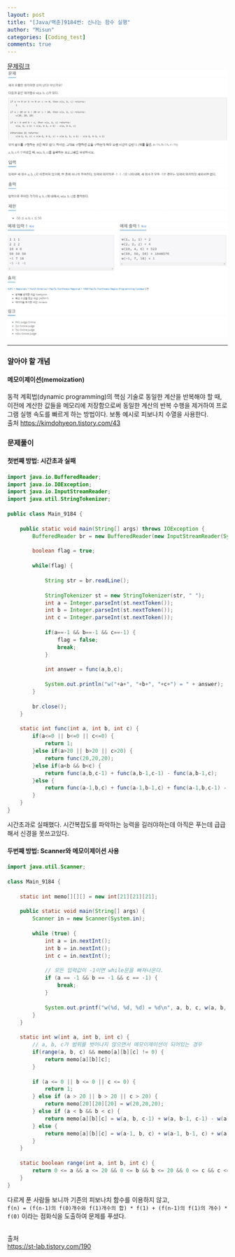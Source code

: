 ```yaml
---
layout: post
title: "[Java/백준]9184번: 신나는 함수 실행"
author: "Misun"
categories: [Coding_test]
comments: true
---
```


[문제링크](https://www.acmicpc.net/problem/9184)
![Image with caption](../img/Coding/baekjun_9184_01.png "problem1")
![Image with caption](../img/Coding/baekjun_9184_02.png "problem2")

<hr>

### 알아야 할 개념

#### 메모이제이션(memoization)

동적 계획법(dynamic programming)의 핵심 기술로 동일한 계산을 반복해야 할 때, 이전에 계산한 값들을 메모리에 저장함으로써 동일한 계산의 반복 수행을 제거하여 프로그램 실행 속도를 빠르게 하는 방법이다. 보통 예시로 피보나치 수열을 사용한다.<br>
출처 <https://kimdohyeon.tistory.com/43>

### 문제풀이

#### 첫번째 방법: 시간초과 실패

```java
import java.io.BufferedReader;
import java.io.IOException;
import java.io.InputStreamReader;
import java.util.StringTokenizer;

public class Main_9184 {

	public static void main(String[] args) throws IOException {
		BufferedReader br = new BufferedReader(new InputStreamReader(System.in));

		boolean flag = true;

		while(flag) {

			String str = br.readLine();

			StringTokenizer st = new StringTokenizer(str, " ");
			int a = Integer.parseInt(st.nextToken());
			int b = Integer.parseInt(st.nextToken());
			int c = Integer.parseInt(st.nextToken());

			if(a==-1 && b==-1 && c==-1) {
				flag = false;
				break;
			}

			int answer = func(a,b,c);

			System.out.println("w("+a+", "+b+", "+c+") = " + answer);
		}

		br.close();
	}

	static int func(int a, int b, int c) {
		if(a<=0 || b<=0 || c<=0) {
			return 1;
		}else if(a>20 || b>20 || c>20) {
			return func(20,20,20);
		}else if(a<b && b<c) {
			return func(a,b,c-1) + func(a,b-1,c-1) - func(a,b-1,c);
		}else {
			return func(a-1,b,c) + func(a-1,b-1,c) + func(a-1,b,c-1) - func(a-1,b-1,c-1);
		}
	}
}
```

시간초과로 실패했다. 시간복잡도를 파악하는 능력을 길러야하는데 아직은 푸는데 급급해서 신경을 못쓰고있다.<br>

#### 두번째 방법: Scanner와 메모이제이션 사용

```java
import java.util.Scanner;

class Main_9184 {

    static int memo[][][] = new int[21][21][21];

    public static void main(String[] args) {
        Scanner in = new Scanner(System.in);

        while (true) {
            int a = in.nextInt();
            int b = in.nextInt();
            int c = in.nextInt();

            // 모든 입력값이 -1이면 while문을 빠져나온다.
            if (a == -1 && b == -1 && c == -1) {
                break;
            }

            System.out.printf("w(%d, %d, %d) = %d\n", a, b, c, w(a, b, c));
        }
    }

    static int w(int a, int b, int c) {
        // a, b, c가 범위를 벗어나지 않으면서 메모이제이션이 되어있는 경우
        if(range(a, b, c) && memo[a][b][c] != 0) {
            return memo[a][b][c];
        }

        if (a <= 0 || b <= 0 || c <= 0) {
            return 1;
        } else if (a > 20 || b > 20 || c > 20) {
            return memo[20][20][20] = w(20,20,20);
        } else if (a < b && b < c) {
            return memo[a][b][c] = w(a, b, c-1) + w(a, b-1, c-1) - w(a, b-1, c);
        } else {
            return memo[a][b][c] = w(a-1, b, c) + w(a-1, b-1, c) + w(a-1, b, c-1) - w(a-1, b-1, c-1);
        }
    }

    static boolean range(int a, int b, int c) {
        return 0 <= a && a <= 20 && 0 <= b && b <= 20 && 0 <= c && c <= 20;
    }
}
```

다르게 푼 사람들 보니까 기존의 피보나치 함수를 이용하지 않고,<br>
`f(n) = (f(n-1)의 f(0)개수와 f(1)개수의 합) * f(1) + (f(n-1)의 f(1)의 개수) * f(0)` 이라는 점화식을 도출하여 문제를 푸셨다.<br>
<br>

출처<br>
<https://st-lab.tistory.com/190>
